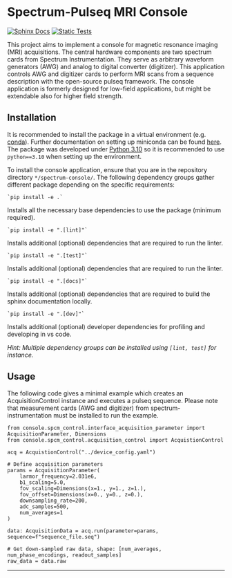 # Spectrum-Pulseq MRI Console

[![Sphinx Docs](https://github.com/schote/spectrum-console/actions/workflows/docs.yml/badge.svg)](https://github.com/schote/spectrum-console/actions/workflows/docs.yml)
[![Static Tests](https://github.com/schote/spectrum-console/actions/workflows/static-tests.yml/badge.svg)](https://github.com/schote/spectrum-console/actions/workflows/static-tests.yml)

This project aims to implement a console for magnetic resonance imaging (MRI) acquisitions. The central hardware components are two spectrum cards from Spectrum Instrumentation. They serve as arbitrary waveform generators (AWG) and analog to digital converter (digitizer). This application controls AWG and digitizer cards to perform MRI scans from a sequence description with the open-source pulseq framework. The console application is formerly designed for low-field applications, but might be extendable also for higher field strength.

## Installation

It is recommended to install the package in a virtual environment (e.g. [conda](https://docs.conda.io/projects/conda/en/stable/)). Further documentation on setting up miniconda can be found [here](https://conda.io/projects/conda/en/stable/user-guide/install/index.html). The package was developed under [Python 3.10](https://www.python.org/downloads/release/python-3100/) so it is recommended to use `python==3.10` when setting up the environment.

To install the console application, ensure that you are in the repository directory `*/spectrum-console/`. 
The following dependency groups gather different package depending on the specific requirements:

    `pip install -e .`

Installs all the necessary base dependencies to use the package (minimum required).

    `pip install -e ".[lint]"`

Installs additional (optional) dependencies that are required to run the linter.

    `pip install -e ".[test]"`

Installs additional (optional) dependencies that are required to run the linter.

    `pip install -e ".[docs]"`

Installs additional (optional) dependencies that are required to build the sphinx documentation locally.

    `pip install -e ".[dev]"`

Installs additional (optional) developer dependencies for profiling and developing in vs code.


_Hint: Multiple dependency groups can be installed using `[lint, test]` for instance._

## Usage

The following code gives a minimal example which creates an AcquisitionControl instance and executes a pulseq sequence.
Please note that measurement cards (AWG and digitizer) from spectrum-instrumentation must be installed to run the example.

```
from console.spcm_control.interface_acquisition_parameter import AcquisitionParameter, Dimensions
from console.spcm_control.acquisition_control import AcquistionControl

acq = AcquistionControl("../device_config.yaml")

# Define acquisition parameters
params = AcquisitionParameter(
    larmor_frequency=2.031e6,
    b1_scaling=5.0,
    fov_scaling=Dimensions(x=1., y=1., z=1.),
    fov_offset=Dimensions(x=0., y=0., z=0.),
    downsampling_rate=200,
    adc_samples=500,
    num_averages=1
)

data: AcquisitionData = acq.run(parameter=params, sequence=f"sequence_file.seq")

# Get down-sampled raw data, shape: [num_averages, num_phase_encodings, readout_samples]
raw_data = data.raw
```


---
